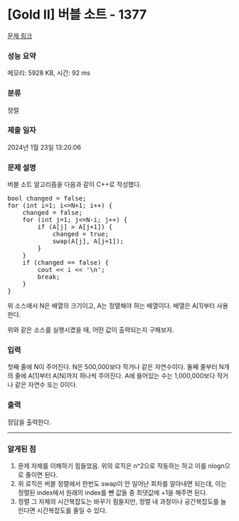 # [Gold II] 버블 소트 - 1377 

[문제 링크](https://www.acmicpc.net/problem/1377) 

### 성능 요약

메모리: 5928 KB, 시간: 92 ms

### 분류

정렬

### 제출 일자

2024년 1월 23일 13:20:06

### 문제 설명

<p>버블 소트 알고리즘을 다음과 같이 C++로 작성했다.</p>

<pre>bool changed = false;
for (int i=1; i<=N+1; i++) {
    changed = false;
    for (int j=1; j<=N-i; j++) {
        if (A[j] > A[j+1]) {
            changed = true;
            swap(A[j], A[j+1]);
        }
    }
    if (changed == false) {
        cout << i << '\n';
        break;
    }
}
</pre>

<p>위 소스에서 N은 배열의 크기이고, A는 정렬해야 하는 배열이다. 배열은 A[1]부터 사용한다.</p>

<p>위와 같은 소스를 실행시켰을 때, 어떤 값이 출력되는지 구해보자.</p>

### 입력 

 <p>첫째 줄에 N이 주어진다. N은 500,000보다 작거나 같은 자연수이다. 둘째 줄부터 N개의 줄에 A[1]부터 A[N]까지 하나씩 주어진다. A에 들어있는 수는 1,000,000보다 작거나 같은 자연수 또는 0이다.</p>

### 출력 

 <p>정답을 출력한다.</p>

---
### 알게된 점
1. 문제 자체를 이해하기 힘들었음. 위의 로직은 n^2으로 작동하는 하고 이를 nlogn으로 줄이면 된다.
2. 위 로직은 버블 정렬에서 한번도 swap이 안 일어난 회차를 알아내면 되는데, 이는 정렬된 index에서 원래의 index를 뺀 값들 중 최댓값에 +1을 해주면 된다.
3. 정렬 그 자체의 시간복잡도는 바꾸기 힘들지만, 정렬 내 과정이나 공간복잡도를 늘린다면 시간복잡도를 줄일 수 있다.

